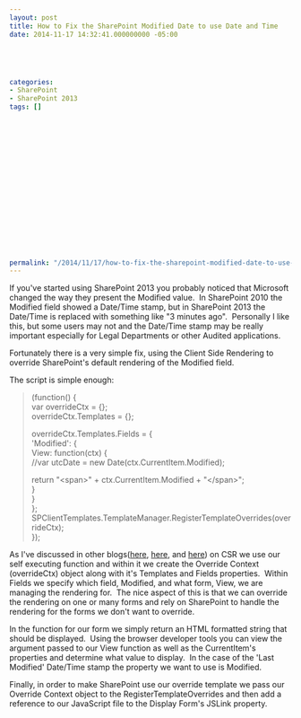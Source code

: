```yaml
---
layout: post
title: How to Fix the SharePoint Modified Date to use Date and Time
date: 2014-11-17 14:32:41.000000000 -05:00





categories:
- SharePoint
- SharePoint 2013
tags: []

  


  
  
  
  
  
  



  
  
  
  
  
permalink: "/2014/11/17/how-to-fix-the-sharepoint-modified-date-to-use-date-and-time/"
---
```

If you've started using SharePoint 2013 you probably noticed that Microsoft changed the way they present the Modified value.&nbsp; In SharePoint 2010 the Modified field showed a Date/Time stamp, but in SharePoint 2013 the Date/Time is replaced with something like "3 minutes ago".&nbsp; Personally I like this, but some users may not and the Date/Time stamp may be really important especially for Legal Departments or other Audited applications.

Fortunately there is a very simple fix, using the Client Side Rendering to override SharePoint's default rendering of the Modified field.

The script is simple enough:

> (function() {  
> var overrideCtx = {};  
> overrideCtx.Templates = {};
> 
> overrideCtx.Templates.Fields = {  
> 'Modified': {  
> View: function(ctx) {  
> //var utcDate = new Date(ctx.CurrentItem.Modified);
> 
> return "\<span\>" + ctx.CurrentItem.Modified + "\</span\>";  
> }  
> }  
> };  
> SPClientTemplates.TemplateManager.RegisterTemplateOverrides(overrideCtx);  
> });

As I've discussed in other blogs([here](http://davidmcwee.com/2014/01/28/sharepoint-contacts-on-a-map-with-client-side-rendering/ "SharePoint Contacts on a Map with Client Side Rendering"), [here](http://davidmcwee.com/2014/02/12/more-customizations-with-client-side-rendering/ "More customizations with Client Side Rendering"), and [here](http://davidmcwee.com/2014/11/14/client-side-rendering-of-form-fields/ "Client Side Rendering of Form Fields"))&nbsp;on CSR we use our self executing function and within it we create the Override Context (overrideCtx) object along with it's Templates and Fields properties.&nbsp; Within Fields we specify which field, Modified,&nbsp;and what form, View, we are managing the rendering for.&nbsp; The nice aspect of this is that we can override the rendering on one or many forms and rely on SharePoint to handle the rendering for the forms we don't want to override.

In the function for our form we simply return an HTML formatted string that should be displayed.&nbsp; Using the browser developer tools you can view the argument passed to our View function as well as the CurrentItem's properties and determine what value to display.&nbsp; In the case of the 'Last Modified' Date/Time stamp the property we want to use is Modified.

Finally, in order to make SharePoint use our override template we pass our Override Context object to the RegisterTemplateOverrides and then add a reference to our JavaScript file to the Display Form's JSLink property.

